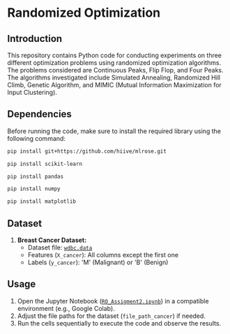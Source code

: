 # Randomized Optimization

## Introduction
This repository contains Python code for conducting experiments on three different optimization problems using randomized optimization algorithms. The problems considered are Continuous Peaks, Flip Flop, and Four Peaks. The algorithms investigated include Simulated Annealing, Randomized Hill Climb, Genetic Algorithm, and MIMIC (Mutual Information Maximization for Input Clustering).

## Dependencies
Before running the code, make sure to install the required library using the following command:

```bash
pip install git+https://github.com/hiive/mlrose.git
```
```bash
pip install scikit-learn
```
```bash
pip install pandas
```
```bash
pip install numpy
```
```bash
pip install matplotlib
```
## Dataset

1. **Breast Cancer Dataset:**
   - Dataset file: [`wdbc.data`](wdbc.data)
   - Features (`X_cancer`): All columns except the first one
   - Labels (`y_cancer`): 'M' (Malignant) or 'B' (Benign)

## Usage

1. Open the Jupyter Notebook ([`RO_Assigment2.ipynb`](RO_Assigment2.ipynb)) in a compatible environment (e.g., Google Colab).
2. Adjust the file paths for the dataset (`file_path_cancer`) if needed.
3. Run the cells sequentially to execute the code and observe the results.
